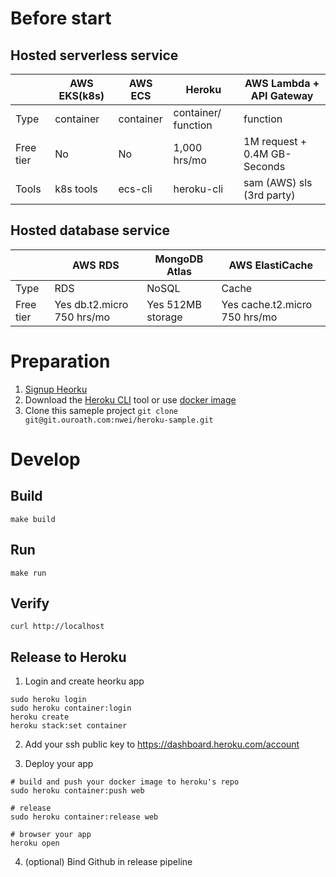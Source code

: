 # Before start

## Hosted serverless service
|           | AWS EKS(k8s) | AWS ECS   | Heroku              | AWS Lambda + API Gateway     |
|-----------|--------------|-----------|---------------------|------------------------------|
| Type      | container    | container | container/ function | function                     |
| Free tier | No           | No        | 1,000 hrs/mo        | 1M request + 0.4M GB-Seconds |
| Tools     | k8s tools    | ecs-cli   | heroku-cli          | sam (AWS) sls (3rd party)    |

## Hosted database service
|           | AWS RDS                    | MongoDB Atlas     | AWS ElastiCache               |
|-----------|----------------------------|-------------------|-------------------------------|
| Type      | RDS                        | NoSQL             | Cache                         |
| Free tier | Yes db.t2.micro 750 hrs/mo | Yes 512MB storage | Yes cache.t2.micro 750 hrs/mo |

# Preparation
1. [Signup Heorku](https://signup.heroku.com/)
2. Download the [Heroku CLI](https://devcenter.heroku.com/articles/heroku-cli#download-and-install) tool or use [docker image](https://hub.docker.com/r/wingrunr21/alpine-heroku-cli/)
3. Clone this sameple project `git clone git@git.ouroath.com:nwei/heroku-sample.git`

# Develop
## Build

```
make build
```

## Run

```
make run
```

## Verify

```
curl http://localhost
```

## Release to Heroku

1. Login and create heorku app
```
sudo heroku login
sudo heroku container:login
heroku create
heroku stack:set container
```

2. Add your ssh public key to https://dashboard.heroku.com/account

3. Deploy your app
```
# build and push your docker image to heroku's repo
sudo heroku container:push web

# release
sudo heroku container:release web

# browser your app
heroku open
```

4. (optional) Bind Github in release pipeline
